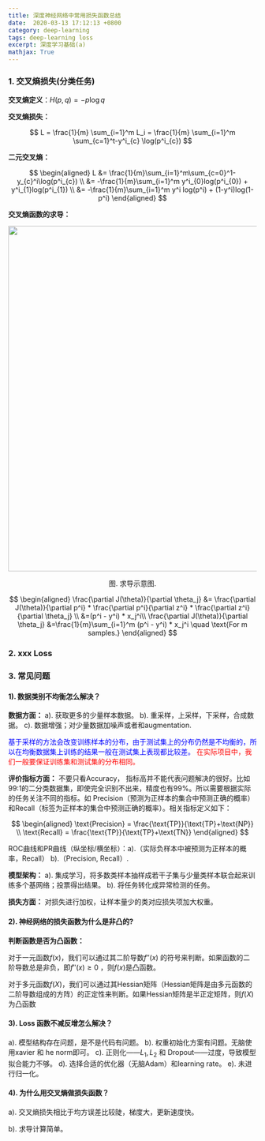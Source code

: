 ```yaml
---
title: 深度神经网络中常用损失函数总结
date:  2020-03-13 17:12:13 +0800
category: deep-learning
tags: deep-learning loss
excerpt: 深度学习基础(a)
mathjax: True
---
```


### 1. 交叉熵损失(分类任务)

**交叉熵定义**：$H(p, q) =- p \log q$

**交叉熵损失：**

$$
L = \frac{1}{m} \sum_{i=1}^m L_i = \frac{1}{m} \sum_{i=1}^m \sum_{c=1}^t-y^i_{c} \log(p^i_{c})
$$

**二元交叉熵：**

$$
\begin{aligned}
L &= \frac{1}{m}\sum_{i=1}^m\sum_{c=0}^1-y_{c}^i\log(p^i_{c}) \\
  &= -\frac{1}{m}\sum_{i=1}^m y^i_{0}log(p^i_{0}) + y^i_{1}log(p^i_{1}) \\
  &= -\frac{1}{m}\sum_{i=1}^m y^i log(p^i) + (1-y^i)log(1-p^i)
\end{aligned}
$$


**交叉熵函数的求导：**

<center><img src="https://selous123.github.io/assets/img/blog-loss/gradient.png" width="700" height="auto"/>

<span>图. 求导示意图.</span></center>

$$
\begin{aligned}
\frac{\partial J(\theta)}{\partial \theta_j} &= \frac{\partial J(\theta)}{\partial p^i} * \frac{\partial p^i}{\partial z^i} * \frac{\partial z^i}{\partial \theta_j} \\
&=(p^i - y^i) * x_j^i\\
\frac{\partial J(\theta)}{\partial \theta_j} &=\frac{1}{m}\sum_{i=1}^m (p^i - y^i) * x_j^i \quad \text{For m samples.} 
\end{aligned}
$$

### 2. xxx Loss

### 3. 常见问题

#### 1). 数据类别不均衡怎么解决？

**数据方面：** a). 获取更多的少量样本数据。
b). 重采样，上采样，下采样，合成数据。
c). 数据增强；对少量数据加噪声或者和augmentation.

<font color="blue">基于采样的方法会改变训练样本的分布，由于测试集上的分布仍然是不均衡的，所以在均衡数据集上训练的结果一般在测试集上表现都比较差。</font> <font color ="red">在实际项目中，我们一般要保证训练集和测试集的分布相同。</font>

**评价指标方面：** 不要只看Accuracy， 指标高并不能代表问题解决的很好。比如99:1的二分类数据集，即使完全识别不出来，精度也有99%。所以需要根据实际的任务关注不同的指标。如 Precision（预测为正样本的集合中预测正确的概率）和Recall（标签为正样本的集合中预测正确的概率）。相关指标定义如下：

$$
\begin{aligned}
\text{Precision} = \frac{\text{TP}}{\text{TP}+\text{NP}}  \\
\text{Recall} = \frac{\text{TP}}{\text{TP}+\text{TN}}
\end{aligned} 
$$

ROC曲线和PR曲线（纵坐标/横坐标）：a).（实际负样本中被预测为正样本的概率，Recall） b).（Precision, Recall）. 

**模型架构：** a). 集成学习，将多数类样本抽样成若干子集与少量类样本联合起来训练多个基网络；投票得出结果。
b). 将任务转化成异常检测的任务。

**损失方面：** 对损失进行加权，让样本量少的类对应损失项加大权重。

#### 2). 神经网络的损失函数为什么是非凸的?

**判断函数是否为凸函数：**

对于一元函数$f(x)$，我们可以通过其二阶导数$f''(x)$ 的符号来判断。如果函数的二阶导数总是非负，即$f''(x) \ge 0$ ，则$f(x)$是凸函数。

对于多元函数$f(X)$，我们可以通过其Hessian矩阵（Hessian矩阵是由多元函数的二阶导数组成的方阵）的正定性来判断。如果Hessian矩阵是半正定矩阵，则$f(X)$为凸函数


#### 3). Loss 函数不减反增怎么解决？

a). 模型结构存在问题，是不是代码有问题。
b). 权重初始化方案有问题。无脑使用xavier 和 he norm即可。
c). 正则化——$L_1, L_2$ 和 Dropout——过度，导致模型拟合能力不够。
d). 选择合适的优化器（无脑Adam）和learning rate。
e). 未进行归一化。

#### 4). 为什么用交叉熵做损失函数？

a). 交叉熵损失相比于均方误差比较陡，梯度大，更新速度快。

b). 求导计算简单。
